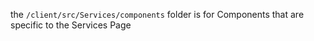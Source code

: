 the `/client/src/Services/components` folder is for Components that are specific to the Services Page